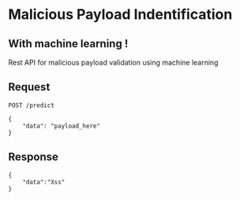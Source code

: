 # Malicious Payload Indentification

## With machine learning !

Rest API for malicious payload validation using machine learning


## Request

    POST /predict

    {
        "data": "payload_here"
    }

## Response

    {
        "data":"Xss"
    }

